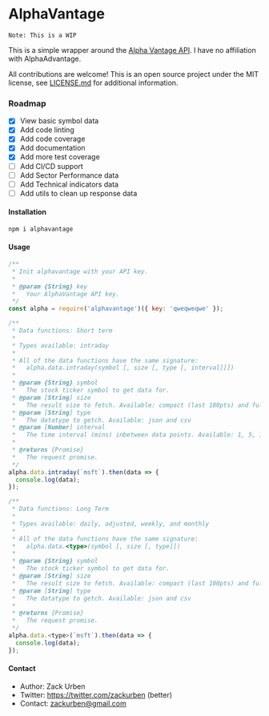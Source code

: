# AlphaVantage

```
Note: This is a WIP
```

This is a simple wrapper around the [Alpha Vantage API](https://www.alphavantage.co/documentation/). I have no affiliation with AlphaAdvantage.

All contributions are welcome! This is an open source project under the MIT license, see [LICENSE.md](LICENSE.md) for
additional information.

### Roadmap

 - [x] View basic symbol data
 - [x] Add code linting
 - [x] Add code coverage
 - [x] Add documentation
 - [x] Add more test coverage
 - [ ] Add CI/CD support
 - [ ] Add Sector Performance data
 - [ ] Add Technical indicators data
 - [ ] Add utils to clean up response data

#### Installation
```bash
npm i alphavantage
```

#### Usage
```javascript
/**
 * Init alphavantage with your API key.
 *
 * @param {String} key
 *   Your AlphaVantage API key.
 */
const alpha = require('alphavantage')({ key: 'qweqweqwe' });

/**
 * Data functions: Short term
 *
 * Types available: intraday
 *
 * All of the data functions have the same signature:
 *   alpha.data.intraday(symbol [, size [, type [, interval]]])
 *
 * @param {String} symbol
 *   The stock ticker symbol to get data for.
 * @param [String] size
 *   The result size to fetch. Available: compact (last 100pts) and full (all, very large).
 * @param [String] type
 *   The datatype to getch. Available: json and csv
 * @param [Number] interval
 *   The time interval (mins) inbetween data points. Available: 1, 5, 15, 30, and 60
 *
 * @returns {Promise}
 *   The request promise.
 */
alpha.data.intraday(`msft`).then(data => {
  console.log(data);
});

/**
 * Data functions: Long Term
 *
 * Types available: daily, adjusted, weekly, and monthly
 *
 * All of the data functions have the same signature:
 *   alpha.data.<type>(symbol [, size [, type]])
 *
 * @param {String} symbol
 *   The stock ticker symbol to get data for.
 * @param [String] size
 *   The result size to fetch. Available: compact (last 100pts) and full (all, very large).
 * @param [String] type
 *   The datatype to getch. Available: json and csv
 *
 * @returns {Promise}
 *   The request promise.
 */
alpha.data.<type>(`msft`).then(data => {
  console.log(data);
});
```

#### Contact
  - Author: Zack Urben
  - Twitter: https://twitter.com/zackurben (better)
  - Contact: zackurben@gmail.com
